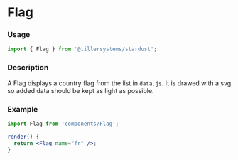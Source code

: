 # Flag

### Usage

```jsx
import { Flag } from '@tillersystems/stardust';
```

<!-- STORY -->

### Description

A Flag displays a country flag from the list in `data.js`. It is drawed with a svg so added data should be kept as light as possible.

<!-- PROPS -->

### Example

```jsx
import Flag from 'components/Flag';

render() {
  return <Flag name="fr" />;
}
```
